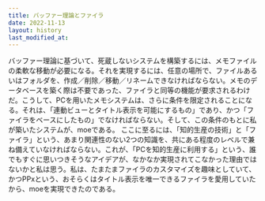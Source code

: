 ```yaml
---
title: バッファー理論とファイラ
date: 2022-11-13
layout: history
last_modified_at: 
---
```


バッファー理論に基づいて、死蔵しないシステムを構築するには、メモファイルの柔軟な移動が必要になる。それを実現するには、任意の場所で、ファイルあるいはフォルダを、作成／削除／移動／リネームできなければならない。メモのデータベースを築く際は不要であった、ファイラと同等の機能が要求されるわけだ。こうして、PCを用いたメモシステムは、さらに条件を限定されることになる。それは、「連動ビューとタイトル表示を可能にするもの」であり、かつ「ファイラをベースにしたもの」でなければならない。そして、この条件のもとに私が築いたシステムが、moeである。
ここに至るには、「知的生産の技術」と「ファイラ」という、あまり関連性のない2つの知識を、共にある程度のレベルで兼ね備えていなければならない。これが、「PCを知的生産に利用する」という、誰でもすぐに思いつきそうなアイデアが、なかなか実現されてこなかった理由ではないかと私は思う。私は、たまたまファイラのカスタマイズを趣味としていて、かつPPxという、おそらくはタイトル表示を唯一できるファイラを愛用していたから、moeを実現できたのである。
